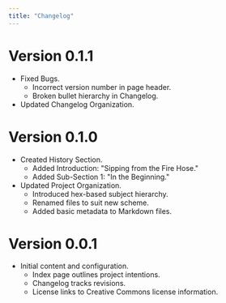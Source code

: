 ```yaml
---
title: "Changelog"
---
```

# Version 0.1.1
* Fixed Bugs.
    * Incorrect version number in page header.
    * Broken bullet hierarchy in Changelog.
* Updated Changelog Organization.

# Version 0.1.0
* Created History Section.
    * Added Introduction: "Sipping from the Fire Hose."
    * Added Sub-Section 1: "In the Beginning."
* Updated Project Organization.
    * Introduced hex-based subject hierarchy.
    * Renamed files to suit new scheme.
    * Added basic metadata to Markdown files.

# Version 0.0.1
* Initial content and configuration.
    * Index page outlines project intentions.
    * Changelog tracks revisions.
    * License links to Creative Commons license information.
